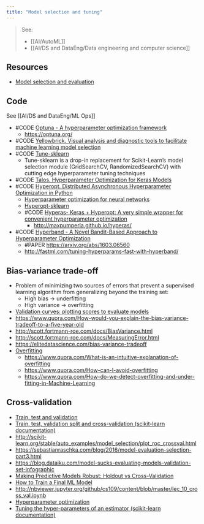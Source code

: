 ```yaml
---
title: "Model selection and tuning"
---
```


> See: 
> - [[AI/AutoML]] 
> - [[AI/DS and DataEng/Data engineering and computer science]]


## Resources
- [Model selection and evaluation](https://scikit-learn.org/stable/model_selection.html)

## Code
See [[AI/DS and DataEng/ML Ops]]
- #CODE [Optuna - A hyperparameter optimization framework](https://github.com/optuna/optuna)
	- https://optuna.org/
- #CODE [Yellowbrick. Visual analysis and diagnostic tools to facilitate machine learning model selection](http://www.scikit-yb.org/en/latest/)
- #CODE [Tune-sklearn](https://github.com/ray-project/tune-sklearn)
	- Tune-sklearn is a drop-in replacement for Scikit-Learn’s model selection module (GridSearchCV, RandomizedSearchCV) with cutting edge hyperparameter tuning techniques
- #CODE [Talos. Hyperparameter Optimization for Keras Models](https://autonomio.github.io/docs_talos/#introduction)
- #CODE [Hyperopt. Distributed Asynchronous Hyperparameter Optimization in Python](http://hyperopt.github.io/hyperopt)
	- [Hyperparameter optimization for neural networks](https://github.com/hyperopt/hyperopt-nnet)
	- [Hyperopt-sklearn](http://hyperopt.github.io/hyperopt-sklearn/)
	- #CODE [Hyperas- Keras + Hyperopt: A very simple wrapper for convenient hyperparameter optimization](https://github.com/maxpumperla/hyperas)
		- http://maxpumperla.github.io/hyperas/
- #CODE [Hyperband - A Novel Bandit-Based Approach to Hyperparameter Optimization](https://github.com/zygmuntz/hyperband)
	- #PAPER https://arxiv.org/abs/1603.06560
	- http://fastml.com/tuning-hyperparams-fast-with-hyperband/

## Bias-variance trade-off
- Problem of minimizing two sources of errors that prevent a supervised learning algorithm from generalizing beyond the training set:
	- High bias  ->  underfitting
	- High variance  ->  overfitting
- [Validation curves: plotting scores to evaluate models](https://scikit-learn.org/stable/modules/learning_curve.html)
- https://www.quora.com/How-would-you-explain-the-bias-variance-tradeoff-to-a-five-year-old
- http://scott.fortmann-roe.com/docs/BiasVariance.html
- http://scott.fortmann-roe.com/docs/MeasuringError.html
- https://elitedatascience.com/bias-variance-tradeoff
- [Overfitting](https://en.wikipedia.org/wiki/Overfitting)
	- https://www.quora.com/What-is-an-intuitive-explanation-of-overfitting
	- https://www.quora.com/How-can-I-avoid-overfitting
	- https://www.quora.com/How-do-we-detect-overfitting-and-under-fitting-in-Machine-Learning

## Cross-validation
- [Train, test and validation](https://machinelearningmastery.com/difference-test-validation-datasets/)
- [Train, test, validation split and cross-validation (scikit-learn documentation)](http://scikit-learn.org/stable/modules/cross_validation.html)
- http://scikit-learn.org/stable/auto_examples/model_selection/plot_roc_crossval.html
- https://sebastianraschka.com/blog/2016/model-evaluation-selection-part3.html
- https://blog.dataiku.com/model-sucks-evaluating-models-validation-set-infographic
- [Making Predictive Models Robust: Holdout vs Cross-Validation](https://www.kdnuggets.com/2017/08/dataiku-predictive-model-holdout-cross-validation.html)
- [How to Train a Final ML Model](http://machinelearningmastery.com/train-final-machine-learning-model/)
- http://nbviewer.jupyter.org/github/cs109/content/blob/master/lec_10_cross_val.ipynb
- [Hyperparameter optimization](https://en.wikipedia.org/wiki/Hyperparameter_(machine_learning))
- [Tuning the hyper-parameters of an estimator (scikit-learn documentation)](https://scikit-learn.org/stable/modules/grid_search.html)
  
  
